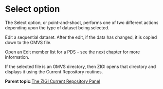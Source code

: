 # Select option

The Select option, or point-and-shoot, performs one of two different actions depending upon the type of dataset being selected.

Edit a sequential dataset. After the edit, if the data has changed, it is copied down to the OMVS file.

Open an Edit member list for a PDS – see the next [chapter](#_Un-Modify) for more information.

If the selected file is an OMVS directory, then ZIGI opens that directory and displays it using the Current Repository routines.

**Parent topic:**[The ZIGI Current Repository Panel](zOS_ISPF_Git_Interface_Users_Guide_V3R0_the_zigi_current_repository_panel.html)

